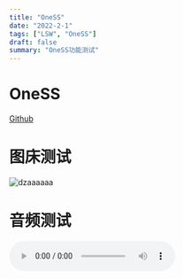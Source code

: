 ```yaml
---
title: "OneSS"
date: "2022-2-1"
tags: ["LSW", "OneSS"]
draft: false
summary: "OneSS功能测试"
---
```


# OneSS

[Github](https://github.com/Tualin14/OneSS)

# 图床测试

![dzaaaaaa](https://oness.dzaaaaaa.com/api/item/content?user=share@dzaaaaaa.com&id=013EY5Y6AVMSB3PQOMVZF3CJPIJFIEVPRX)

# 音频测试

<audio src="https://oness.dzaaaaaa.com/api/item/content?user=share@dzaaaaaa.com&id=013EY5Y6EYHDFJTKHS3VHJ2JJJTNPKPD3J" controls="controls"/>

# 视频测试

<video src="https://oness.dzaaaaaa.com/api/item/content?user=share@dzaaaaaa.com&id=013EY5Y6CTTTKM5HA4P5AKRB5NYHRMWGX2" controls="controls"/>
